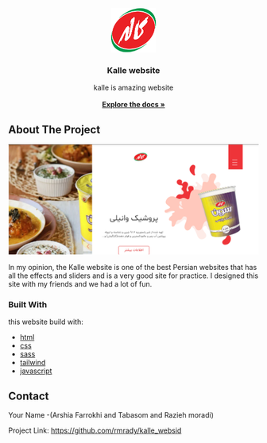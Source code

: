                          
<br/>
<div align="center">
<a href="https://github.com/ShaanCoding/ReadME-Generator">
<img src="assets/images/kale logo.png" alt="Logo" width="90" height="90">
</a>
<h3 align="center">Kalle website</h3>
<p align="center">
kalle  is amazing  website
<br/>
<br/>
<a href="https://github.com/rmrady/kalle_websid"><strong>Explore the docs »</strong></a>

  


</p>
</div>

 ## About The Project

![Product Screenshot](assets/images/readme.png)

In my opinion, the Kalle website is one of the best Persian websites that has all the effects and sliders and is a very good site for practice. I designed this site with my friends and we had a lot of fun.
 ### Built With

this website build with:

- [html](https://html.com)
- [css](https://css.com)
- [sass](https://sass.com)
- [tailwind](https://tailwindcss.com)
- [javascript](https://javascript.com)
 ## Contact

Your Name -(Arshia Farrokhi  and Tabasom and Razieh moradi)

Project Link: https://github.com/rmrady/kalle_websid
